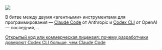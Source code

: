 <!--2025-04-26 08:13:47-->
<div class="yb">
  <div class="rss habr"><img src="https://habrastorage.org/getpro/habr/upload_files/94b/53b/7ce/94b53b7ce1ecea03b897e6b0ad4612fa.jpg" /><p>В битве между двумя «агентными» инструментами для программирования —&nbsp;<a href="https://techcrunch.com/2024/10/24/anthropics-ai-can-now-run-and-write-code/">Claude Code</a>&nbsp;от Anthropic и&nbsp;<a href="https://techcrunch.com/2025/04/16/openai-debuts-codex-cli-an-open-source-coding-tool-for-terminals/">Codex CLI</a>&nbsp;от OpenAI — последний,... <p class="titl"><a href="https://habr.com/ru/companies/bothub/news/904614/?utm_source=habrahabr&utm_medium=rss&utm_campaign=904614">Открытый код или коммерческая лицензия: почему разработчики доверяют Codex CLI больше, чем Claude Code</a></p></div>
</div>
